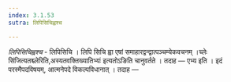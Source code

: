 ```yaml
---
index: 3.1.53
sutra: लिपिसिचिह्वश्च

---
```

_लिपिसिचिह्वश्च_ - लिपिसिचि । लिपि सिचि ह्वा एषां समाहारद्वन्द्वात्पञ्चम्येकवचनम् ।च्लेः सि॑जित्यतश्च्लेरिति,अस्यतवक्तिख्यातिभ्यः॑ इत्यतोऽङिति चानुवर्तते । तदाह — एभ्य इति । इदं परस्मैपदविषयम्, आत्मनेपदे विकल्पविधानात् । तदाह — 